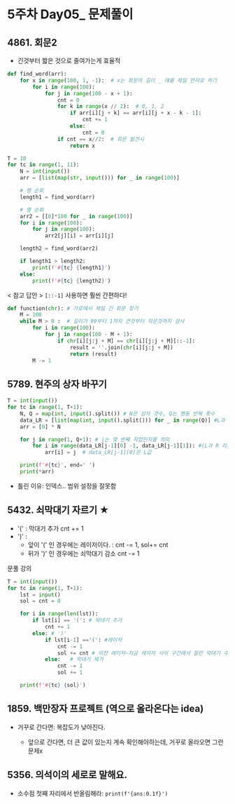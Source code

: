 # 5주차 Day05_ 문제풀이



## 4861. 회문2

- 긴것부터 짧은 것으로 줄여가는게 효율적

```python
def find_word(arr):
    for x in range(100, 1, -1):  # x는 회문의 길이 _ 얘를 제일 먼저로 하기
        for i in range(100):
            for j in range(100 - x + 1):
                cnt = 0
                for k in range(x // 2):  # 0, 1, 2
                    if arr[i][j + k] == arr[i][j + x - k - 1]:
                        cnt += 1
                    else:
                        cnt = 0
                if cnt == x//2:  # 회문 발견시
                    return x

T = 10
for tc in range(1, 11):
    N = int(input())
    arr = [list(map(str, input())) for _ in range(100)]

    # 행 순회
    length1 = find_word(arr)

    # 열 순회
    arr2 = [[0]*100 for _ in range(100)]
    for i in range(100):
        for j in range(100):
            arr2[j][i] = arr[i][j]

    length2 = find_word(arr2)

    if length1 > length2:
        print(f'#{tc} {length1}')
    else:
        print(f'#{tc} {length2}')
```



< 참고 답안 > `[::-1]` 사용하면 훨씬 간편하다!

```python
def function(chr): # 가로에서 제일 긴 회문 찾기
    M = 100
    while M > 0 :  # 길이가 99부터 1까지 큰것부터 작은것까지 검사
        for i in range(100):
            for j in range(100 - M + 1):
                if chr[i][j:j + M] == chr[i][j:j + M][::-1]:
                    result = ''.join(chr[i][j:j + M])
                    return (result)
        M -= 1
```





## 5789. 현주의 상자 바꾸기

```python
T = int(input())
for tc in range(1, T+1):
    N, Q = map(int, input().split()) # N은 상자 갯수, Q는 행동 반복 횟수
    data_LR = [list(map(int, input().split())) for _ in range(Q)] #L과 R이 각각 리스트가 만들어짐, 각각 Q개 요소
    arr = [0] * N

    for j in range(1, Q+1): # j는 몇 번째 작업인지를 의미
        for i in range(data_LR[j-1][0] -1, data_LR[j-1][1]): #(L과 R 리스트에서의 인덱스 + 1) = 문제에서의 i값
            arr[i] = j  # data_LR[j-1][0]은 L값

    print(f'#{tc}', end=' ')
    print(*arr)
```

- 틀린 이유: 인덱스.. 범위 설정을 잘못함



## 5432. 쇠막대기 자르기 ★

- '(' : 막대기 추가  cnt += 1 
- ')' : 
  - 앞이 '(' 인 경우에는 레이저이다. : cnt -= 1,  sol+= cnt
  - 뒤가 ')' 인 경우에는 쇠막대기 감소 cnt -= 1

문풀 강의

```python
T = int(input())
for tc in range(1, T+1):
    lst = input()
    sol = cnt = 0

    for i in range(len(lst)):
        if lst[i] == '(': # 막대기 추가
            cnt += 1
        else: # ')'
            if lst[i-1] =='(': #레이저
                cnt -= 1
                sol += cnt # 이전 레이저~지금 레이저 사이 구간에서 잘린 막대기 수가 더해짐
            else:   # 막대기 제거
                cnt -= 1
                sol += 1

    print(f'#{tc} {sol}')
```



## 1859. 백만장자 프로젝트 (역으로 올라온다는 idea)

- 거꾸로 간다면: 복잡도가 낮아진다.

  - 앞으로 간다면, 더 큰 값이 있는지 계속 확인해야하는데, 거꾸로 올라오면 그런 문제x

  



## 5356. 의석이의 세로로 말해요.







- 소수점 첫째 자리에서 반올림해라: `print(f'{ans:0.1f}')` 